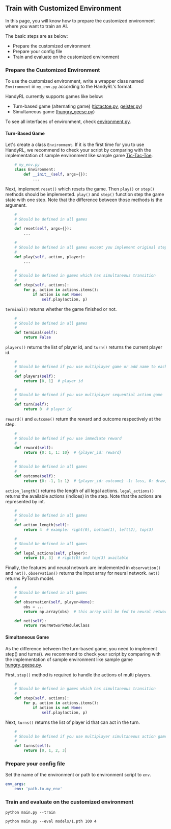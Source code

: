 ## Train with Customized Environment

In this page, you will know how to prepare the customized environment where you want to train an AI.

The basic steps are as below:
* Prepare the customized environment
* Prepare your config file
* Train and evaluate on the customized environment

### Prepare the Customized Environment

To use the customized environment, write a wrapper class named `Environment` in `my_env.py` according to the HandyRL's format.

HandyRL currently supports games like below:
* Turn-based game (alternating game) ([tictactoe.py](/handyrl/envs/tictactoe.py), [geister.py](/handyrl/envs/geister.py))
* Simultaneous game ([hungry_geese.py](/handyrl/envs/kaggle/hungry_geese.py))

To see all interfaces of environment, check [environment.py](/handyrl/environment.py).

#### Turn-Based Game

Let's create a class `Environment`. If it is the first time for you to use HandyRL, we recommend to check your script by comparing with the implementation of sample environment like sample game [Tic-Tac-Toe](/handyrl/envs/tictactoe.py).

```python
    # my_env.py
    class Environment:
        def __init__(self, args={}):
            ...
```

Next, implement `reset()` which resets the game. Then `play()` or `step()` methods should be implemented. `play()` and `step()` function step the game state with one step. Note that the difference between those methods is the argument.

```python
    #
    # Should be defined in all games
    #
    def reset(self, args={}):
        ...

    #
    # Should be defined in all games except you implement original step() function
    #
    def play(self, action, player):
        ...

    #
    # Should be defined in games which has simultaneous transition
    #
    def step(self, actions):
        for p, action in actions.items():
            if action is not None:
                self.play(action, p)
```

`terminal()` returns whether the game finished or not.
```py
    #
    # Should be defined in all games
    #
    def terminal(self):
        return False
```

`players()` returns the list of player id, and `turn()` returns the current player id.
```py
    #
    # Should be defined if you use multiplayer game or add name to each player
    #
    def players(self):
        return [0, 1]  # player id

    #
    # Should be defined if you use multiplayer sequential action game
    #
    def turn(self):
        return 0  # player id
```

`reward()` and `outcome()` return the reward and outcome respectively at the step.
```py
    #
    # Should be defined if you use immediate reward
    #
    def reward(self):
        return {0: 1, 1: 10}  # {player_id: reward}

    #
    # Should be defined in all games
    #
    def outcome(self):
        return {0: -1, 1: 1}  # {player_id: outcome} -1: loss, 0: draw, 1: win
```

`action_length()` returns the length of all legal actions. `legal_actions()` returns the available actions (indices) in the step. Note that the actions are represented by int.
```py
    #
    # Should be defined in all games
    #
    def action_length(self):
        return 4  # example: right(0), bottom(1), left(2), top(3)

    #
    # Should be defined in all games
    #
    def legal_actions(self, player):
        return [0, 3]  # right(0) and top(3) available
```

Finally, the features and neural network are implemented in `observation()` and `net()`. `observation()` returns the input array for neural network. `net()` returns PyTorch model.
```py
    #
    # Should be defined in all games
    #
    def observation(self, player=None):
        obs = ...
        return np.array(obs)  # this array will be fed to neural network

    def net(self):
        return YourNetworkModuleClass
```

#### Simultaneous Game

As the difference between the turn-based game, you need to implement step() and turns(). we recommend to check your script by comparing with the implementation of sample environment like sample game [hungry_geese.py](/handyrl/envs/kaggle/hungry_geese.py).

First, `step()` method is required to handle the actions of multi players.
```py
    #
    # Should be defined in games which has simultaneous transition
    #
    def step(self, actions):
        for p, action in actions.items():
            if action is not None:
                self.play(action, p)
```

Next, `turns()` returns the list of player id that can act in the turn.
```py
    #
    # Should be defined if you use multiplayer simultaneous action game
    #
    def turns(self):
        return [0, 1, 2, 3]
```


### Prepare your config file

Set the name of the environment or path to environment script to `env`.

```yaml
env_args:
    env: 'path.to.my_env'
```

### Train and evaluate on the customized environment

```
python main.py --train
```

```
python main.py --eval models/1.pth 100 4
```

